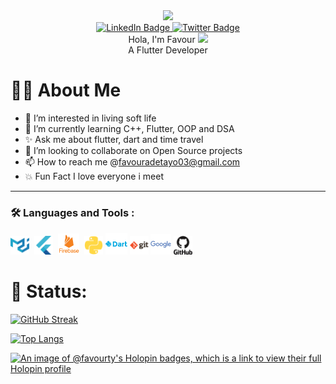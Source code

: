 <div id="header" align="center">
  <img src="https://media1.giphy.com/media/igRW3jH2LcCVzMqi5F/giphy.gif?cid=ecf05e47wop14z9ec8vkhwz4xxt1f2uyowyvok4ln0rqqfkf&ep=v1_gifs_related&rid=giphy.gif&ct=s" width="150"/>
</div>

<div id="badges" align="center">
  <a href="https://www.linkedin.com/in/adeyemi-favour-adetayo-72800222a/">
    <img src="https://img.shields.io/badge/LinkedIn-blue?style=for-the-badge&logo=linkedin&logoColor=white" alt="LinkedIn Badge"/>
  </a>
  <a href="https://twitter.com/favvyhn">
    <img src="https://img.shields.io/badge/Twitter-blue?style=for-the-badge&logo=twitter&logoColor=white" alt="Twitter Badge"/>
  </a>
</div>
<div  align="center">
  Hola, I'm Favour
  <img src="https://media0.giphy.com/media/v1.Y2lkPTc5MGI3NjExbHIyOW9xaHg2NHZsaWhhZXEwdHl6MWc1NTV4OTZjOG1tNzhrbnJmNCZlcD12MV9pbnRlcm5hbF9naWZfYnlfaWQmY3Q9cw/hvRJCLFzcasrR4ia7z/giphy.gif" width="20px"/>
</div>

<div  align="center">
  A Flutter Developer
  </div>

# :woman_technologist: About Me

- 👀 I’m interested in living soft life
- 🌱 I’m currently learning C++, Flutter, OOP and  DSA
- ✨ Ask me about flutter, dart and time travel
- 💞️ I’m looking to collaborate on Open Source projects
- 📫 How to reach me @favouradetayo03@gmail.com
- 💥 Fun Fact I love everyone i meet
---

### :hammer_and_wrench: Languages and Tools :
<div>
  <img src="https://github.com/devicons/devicon/blob/master/icons/materialui/materialui-original.svg" title="Material UI" alt="Material UI" width="30" height="30"/>&nbsp;
  <img src="https://github.com/devicons/devicon/blob/master/icons/flutter/flutter-original.svg" title="Flutter" alt="Flutter" width="30" height="30"/>&nbsp;
  <img src="https://github.com/devicons/devicon/blob/master/icons/firebase/firebase-plain-wordmark.svg" title="Firebase" alt="Firebase" width="34" height="34"/>&nbsp;
    <img src= "https://raw.githubusercontent.com/devicons/devicon/55609aa5bd817ff167afce0d965585c92040787a/icons/python/python-plain.svg"title="Python" **alt="Python" width="30" height="30"/>
   <img src="https://raw.githubusercontent.com/devicons/devicon/55609aa5bd817ff167afce0d965585c92040787a/icons/dart/dart-plain-wordmark.svg" title="Dart" **alt="Dart" width="35" height="35"/>
   <img src="https://github.com/devicons/devicon/blob/master/icons/git/git-original-wordmark.svg" title="Git" **alt="Git" width="30" height="30"/>
   <img src="https://raw.githubusercontent.com/devicons/devicon/55609aa5bd817ff167afce0d965585c92040787a/icons/google/google-plain-wordmark.svg" title="Google" **alt="Google" width="33" height="33"/>
    <img src="https://raw.githubusercontent.com/devicons/devicon/55609aa5bd817ff167afce0d965585c92040787a/icons/github/github-original-wordmark.svg" title="GitHub" **alt="GitHub" width="30" height="30"/>
</div>
 
 
# 🚀 Status:
  
 [![GitHub Streak](https://streak-stats.demolab.com?user=favourTy&theme=solarized-dark)](https://git.io/streak-stats)


 [![Top Langs](https://github-readme-stats.vercel.app/api/top-langs/?username=favourTy&layout=compact&theme=vision-friendly-dark)](https://github.com/anuraghazra/github-readme-stats)
 
 [![An image of @favourty's Holopin badges, which is a link to view their full Holopin profile](https://holopin.me/favourty)](https://holopin.io/@favourty)

<!---
FavourTy/FavourTy is a ✨ special ✨ repository because its `README.md` (this file) appears on your GitHub profile.

You can click the Preview link to take a look at your changes.
--->

